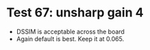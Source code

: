 # Test 67: unsharp gain 4

* DSSIM is acceptable across the board
* Again default is best. Keep it at 0.065.